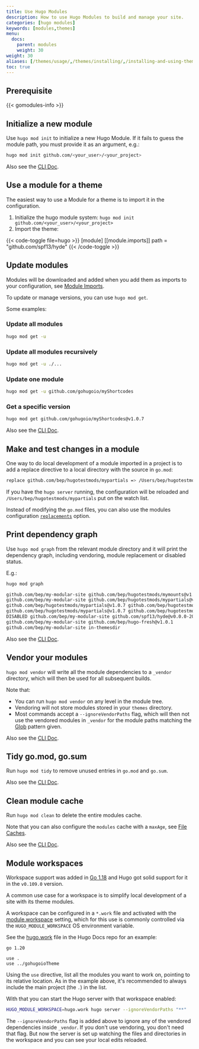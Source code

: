 ```yaml
---
title: Use Hugo Modules
description: How to use Hugo Modules to build and manage your site.
categories: [hugo modules]
keywords: [modules,themes]
menu:
  docs:
    parent: modules
    weight: 30
weight: 30
aliases: [/themes/usage/,/themes/installing/,/installing-and-using-themes/]
toc: true
---
```


## Prerequisite

{{< gomodules-info >}}

## Initialize a new module

Use `hugo mod init` to initialize a new Hugo Module. If it fails to guess the module path, you must provide it as an argument, e.g.:

```sh
hugo mod init github.com/<your_user>/<your_project>
```

Also see the [CLI Doc](/commands/hugo_mod_init/).

## Use a module for a theme

The easiest way to use a Module for a theme is to import it in the configuration.

1. Initialize the hugo module system: `hugo mod init github.com/<your_user>/<your_project>`
1. Import the theme:

{{< code-toggle file=hugo >}}
[module]
  [[module.imports]]
    path = "github.com/spf13/hyde"
{{< /code-toggle >}}

## Update modules

Modules will be downloaded and added when you add them as imports to your configuration, see [Module Imports](/hugo-modules/configuration/#module-configuration-imports).

To update or manage versions, you can use `hugo mod get`.

Some examples:

### Update all modules

```sh
hugo mod get -u
```

### Update all modules recursively

```sh
hugo mod get -u ./...
```

### Update one module

```sh
hugo mod get -u github.com/gohugoio/myShortcodes
```

### Get a specific version

```sh
hugo mod get github.com/gohugoio/myShortcodes@v1.0.7
```

Also see the [CLI Doc](/commands/hugo_mod_get/).

## Make and test changes in a module

One way to do local development of a module imported in a project is to add a replace directive to a local directory with the source in `go.mod`:

```sh
replace github.com/bep/hugotestmods/mypartials => /Users/bep/hugotestmods/mypartials
```

If you have the `hugo server` running, the configuration will be reloaded and `/Users/bep/hugotestmods/mypartials` put on the watch list.

Instead of modifying the `go.mod` files, you can also use the modules configuration [`replacements`](/hugo-modules/configuration/#module-configuration-top-level) option.

## Print dependency graph

Use `hugo mod graph` from the relevant module directory and it will print the dependency graph, including vendoring, module replacement or disabled status.

E.g.:

```txt
hugo mod graph

github.com/bep/my-modular-site github.com/bep/hugotestmods/mymounts@v1.2.0
github.com/bep/my-modular-site github.com/bep/hugotestmods/mypartials@v1.0.7
github.com/bep/hugotestmods/mypartials@v1.0.7 github.com/bep/hugotestmods/myassets@v1.0.4
github.com/bep/hugotestmods/mypartials@v1.0.7 github.com/bep/hugotestmods/myv2@v1.0.0
DISABLED github.com/bep/my-modular-site github.com/spf13/hyde@v0.0.0-20190427180251-e36f5799b396
github.com/bep/my-modular-site github.com/bep/hugo-fresh@v1.0.1
github.com/bep/my-modular-site in-themesdir
```

Also see the [CLI Doc](/commands/hugo_mod_graph/).

## Vendor your modules

`hugo mod vendor` will write all the module dependencies to a `_vendor` directory, which will then be used for all subsequent builds.

Note that:

* You can run `hugo mod vendor` on any level in the module tree.
* Vendoring will not store modules stored in your `themes` directory.
* Most commands accept a `--ignoreVendorPaths` flag, which will then not use the vendored modules in `_vendor` for the module paths matching the [Glob](https://github.com/gobwas/glob) pattern given.

Also see the [CLI Doc](/commands/hugo_mod_vendor/).

## Tidy go.mod, go.sum

Run `hugo mod tidy` to remove unused entries in `go.mod` and `go.sum`.

Also see the [CLI Doc](/commands/hugo_mod_clean/).

## Clean module cache

Run `hugo mod clean` to delete the entire modules cache.

Note that you can also configure the `modules` cache with a `maxAge`, see [File Caches](/getting-started/configuration/#configure-file-caches).

Also see the [CLI Doc](/commands/hugo_mod_clean/).

## Module workspaces

Workspace support was added in [Go 1.18](https://go.dev/blog/get-familiar-with-workspaces) and Hugo got solid support for it in the `v0.109.0` version.

A common use case for a workspace is to simplify local development of a site with its theme modules.

A workspace can be configured in a `*.work` file and activated with the [module.workspace](/hugo-modules/configuration/) setting, which for this use is commonly controlled via the `HUGO_MODULE_WORKSPACE` OS environment variable.

See the [hugo.work](https://github.com/gohugoio/hugo/blob/master/docs/hugo.work) file in the Hugo Docs repo for an example:

```text
go 1.20

use .
use ../gohugoioTheme
```

Using the `use` directive, list all the modules you want to work on, pointing to its relative location. As in the example above, it's recommended to always include the main project (the `.`) in the list.

With that you can start the Hugo server with that workspace enabled:

```sh
HUGO_MODULE_WORKSPACE=hugo.work hugo server --ignoreVendorPaths "**"
```

The `--ignoreVendorPaths` flag is added above to ignore any of the vendored dependencies inside `_vendor`. If you don't use vendoring, you don't need that flag. But now the server is set up watching the files and directories in the workspace and you can see your local edits reloaded.
